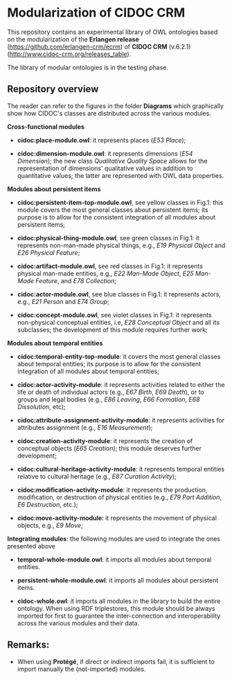 # Modularization of CIDOC CRM

This repository contains an experimental library of OWL ontologies based on the modularization of the **Erlangen release** (https://github.com/erlangen-crm/ecrm) of **CIDOC CRM** (v.6.2.1) (http://www.cidoc-crm.org/releases_table).

The library of modular ontologies is in the testing phase.


## Repository overview

The reader can refer to the figures in the folder **Diagrams** which graphically show how CIDOC's classes are distributed across the various modules.

**Cross-functional modules**

* **cidoc:place-module.owl**: it represents places (*E53 Place*);

* **cidoc:dimension-module.owl**: it represents dimensions (*E54 Dimension*); the new class *Qualitative Quality Space* allows for the representation of dimensions' qualitative values in addition to quantitative values; the latter are represented with OWL data properties.


**Modules about persistent items**

* **cidoc:persistent-item-top-module.owl**, see yellow classes in Fig.1: this module covers the most general classes about persistent items; its purpose is to allow for the consistent integration of all modules about persistent items;

* **cidoc:physical-thing-module.owl**, see green classes in Fig.1: it represents non-man-made physical things, e.g., *E19 Physical Object* and *E26 Physical Feature*;

* **cidoc:artifact-module.owl**, see red classes in Fig.1: it represents physical man-made entities, e.g., *E22 Man-Made Object*, *E25 Man-Made Feature*, and *E78 Collection*;

* **cidoc:actor-module.owl**, see blue classes in Fig.1: it represents actors, e.g., *E21 Person* and *E74 Group*;

* **cidoc:concept-module.owl**, see violet classes in Fig.1: it represents non-physical conceptual entities, i.e, *E28 Conceptual Object* and all its subclasses; the development of this module requires further work;


**Modules about temporal entities**

* **cidoc:temporal-entity-top-module**: it covers the most general classes about temporal entities; its purpose is to allow for the consistent integration of all modules about temporal entities;

* **cidoc:actor-activity-module**: it represents activities related to either the life or death of individual actors (e.g., *E67 Birth*, *E69 Death*), or to groups and legal bodies (e.g., *E86 Leaving*, *E66 Formation*, *E68 Dissolution*, etc);

* **cidoc:attribute-assignment-activity-module**: it represents activities for attributes assignment (e.g., *E16 Measurement*);

* **cidoc:creation-activity-module**: it represents the creation of conceptual objects (*E65 Creation*); this module deserves further development;

* **cidoc:cultural-heritage-activity-module**: it represents temporal entities relative to cultural heritage (e.g., *E87 Curation Activity*);

* **cidoc:modification-activity-module**: it represents the production, modification, or destruction of physical entities (e.g., *E79 Part Addition*, *E6 Destruction*, etc.);

* **cidoc:move-activity-module**: it represents the movement of physical objects, e.g., *E9 Move*;


**Integrating modules**: the following modules are used to integrate the ones presented above


* **temporal-whole-module.owl**: it imports all modules about temporal entities.

* **persistent-whole-module.owl**: it imports all modules about persistent items.

* **cidoc-whole.owl**: it imports all modules in the library to build the entire ontology. When using RDF triplestores, this module should be always imported for first to guarantee the inter-connection and interoperability across the various modules and their data.

## Remarks:
* When using **Protégé**, if direct or indirect imports fail, it is sufficient to import manually the (not-imported) modules.
